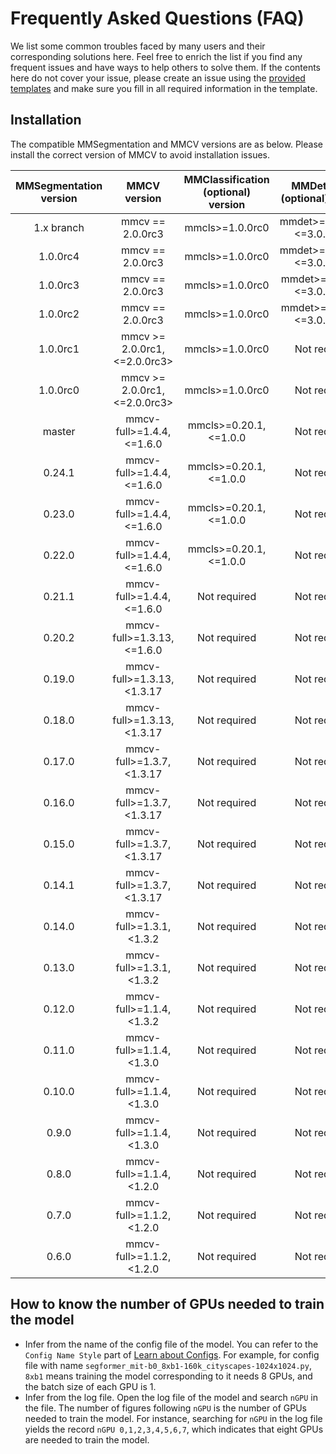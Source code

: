 # Frequently Asked Questions (FAQ)

We list some common troubles faced by many users and their corresponding solutions here. Feel free to enrich the list if you find any frequent issues and have ways to help others to solve them. If the contents here do not cover your issue, please create an issue using the [provided templates](https://github.com/open-mmlab/mmsegmentation/blob/master/.github/ISSUE_TEMPLATE/error-report.md/) and make sure you fill in all required information in the template.

## Installation

The compatible MMSegmentation and MMCV versions are as below. Please install the correct version of MMCV to avoid installation issues.

| MMSegmentation version |          MMCV version          | MMClassification (optional) version | MMDetection (optional) version |
| :--------------------: | :----------------------------: | :---------------------------------: | :----------------------------: |
|       1.x branch       |        mmcv == 2.0.0rc3        |           mmcls>=1.0.0rc0           | mmdet>=3.0.0rc4, \<=3.0.0rc5>  |
|        1.0.0rc4        |        mmcv == 2.0.0rc3        |           mmcls>=1.0.0rc0           | mmdet>=3.0.0rc4, \<=3.0.0rc5>  |
|        1.0.0rc3        |        mmcv == 2.0.0rc3        |           mmcls>=1.0.0rc0           | mmdet>=3.0.0rc4  \<=3.0.0rc5>  |
|        1.0.0rc2        |        mmcv == 2.0.0rc3        |           mmcls>=1.0.0rc0           | mmdet>=3.0.0rc4  \<=3.0.0rc5>  |
|        1.0.0rc1        | mmcv >= 2.0.0rc1, \<=2.0.0rc3> |           mmcls>=1.0.0rc0           |          Not required          |
|        1.0.0rc0        | mmcv >= 2.0.0rc1, \<=2.0.0rc3> |           mmcls>=1.0.0rc0           |          Not required          |
|         master         |   mmcv-full>=1.4.4, \<=1.6.0   |       mmcls>=0.20.1, \<=1.0.0       |          Not required          |
|         0.24.1         |   mmcv-full>=1.4.4, \<=1.6.0   |       mmcls>=0.20.1, \<=1.0.0       |          Not required          |
|         0.23.0         |   mmcv-full>=1.4.4, \<=1.6.0   |       mmcls>=0.20.1, \<=1.0.0       |          Not required          |
|         0.22.0         |   mmcv-full>=1.4.4, \<=1.6.0   |       mmcls>=0.20.1, \<=1.0.0       |          Not required          |
|         0.21.1         |   mmcv-full>=1.4.4, \<=1.6.0   |            Not required             |          Not required          |
|         0.20.2         |  mmcv-full>=1.3.13, \<=1.6.0   |            Not required             |          Not required          |
|         0.19.0         |  mmcv-full>=1.3.13, \<1.3.17   |            Not required             |          Not required          |
|         0.18.0         |  mmcv-full>=1.3.13, \<1.3.17   |            Not required             |          Not required          |
|         0.17.0         |   mmcv-full>=1.3.7, \<1.3.17   |            Not required             |          Not required          |
|         0.16.0         |   mmcv-full>=1.3.7, \<1.3.17   |            Not required             |          Not required          |
|         0.15.0         |   mmcv-full>=1.3.7, \<1.3.17   |            Not required             |          Not required          |
|         0.14.1         |   mmcv-full>=1.3.7, \<1.3.17   |            Not required             |          Not required          |
|         0.14.0         |   mmcv-full>=1.3.1, \<1.3.2    |            Not required             |          Not required          |
|         0.13.0         |   mmcv-full>=1.3.1, \<1.3.2    |            Not required             |          Not required          |
|         0.12.0         |   mmcv-full>=1.1.4, \<1.3.2    |            Not required             |          Not required          |
|         0.11.0         |   mmcv-full>=1.1.4, \<1.3.0    |            Not required             |          Not required          |
|         0.10.0         |   mmcv-full>=1.1.4, \<1.3.0    |            Not required             |          Not required          |
|         0.9.0          |   mmcv-full>=1.1.4, \<1.3.0    |            Not required             |          Not required          |
|         0.8.0          |   mmcv-full>=1.1.4, \<1.2.0    |            Not required             |          Not required          |
|         0.7.0          |   mmcv-full>=1.1.2, \<1.2.0    |            Not required             |          Not required          |
|         0.6.0          |   mmcv-full>=1.1.2, \<1.2.0    |            Not required             |          Not required          |

## How to know the number of GPUs needed to train the model

- Infer from the name of the config file of the model. You can refer to the `Config Name Style` part of [Learn about Configs](https://github.com/open-mmlab/mmsegmentation/blob/master/docs/en/tutorials/config.md). For example, for config file with name `segformer_mit-b0_8xb1-160k_cityscapes-1024x1024.py`, `8xb1` means training the model corresponding to it needs 8 GPUs, and the batch size of each GPU is 1.
- Infer from the log file. Open the log file of the model and search `nGPU` in the file. The number of figures following `nGPU` is the number of GPUs needed to train the model. For instance, searching for `nGPU` in the log file yields the record `nGPU 0,1,2,3,4,5,6,7`, which indicates that eight GPUs are needed to train the model.
